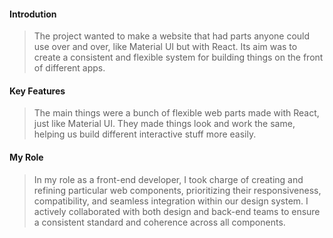 #### Introdution
> The project wanted to make a website that had parts anyone could use over and over, like Material UI but with React. Its aim was to create a consistent and flexible system for building things on the front of different apps.

#### Key Features
> The main things were a bunch of flexible web parts made with React, just like Material UI. They made things look and work the same, helping us build different interactive stuff more easily.

#### My Role
>In my role as a front-end developer, I took charge of creating and refining particular web components, prioritizing their responsiveness, compatibility, and seamless integration within our design system. I actively collaborated with both design and back-end teams to ensure a consistent standard and coherence across all components.

